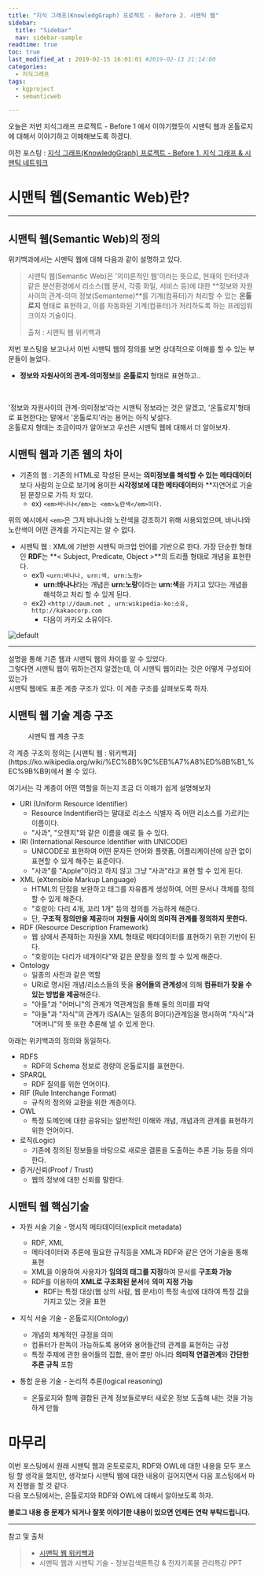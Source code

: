 ```yaml
---
title: "지식 그래프(KnowledgGraph) 프로젝트 - Before 2. 시맨틱 웹"
sidebar:
  title: "Sidebar"
  nav: sidebar-sample
readtime: true
toc: true
last_modified_at : 2019-02-15 16:01:01 #2019-02-13 21:14:00
categories:
  - 지식그래프
tags:
  - kgproject
  - semanticweb

---
```


오늘은 저번 지식그래프 프로젝트 - Before 1 에서 이야기했듯이 시맨틱 웹과 온톨로지에 대해서 이야기하고 이해해보도록 하겠다. <br>

이전 포스팅 : [지식 그래프(KnowledgGraph) 프로젝트 - Before 1. 지식 그래프 & 시맨틱 네트워크](https://jinhyeok-kim.github.io/%EA%B0%9C%EB%B0%9C/KnowledgeGraphProject-1/)

# 시맨틱 웹(Semantic Web)란?
--- 
## 시맨틱 웹(Semantic Web)의 정의

위키백과에서는 시맨틱 웹에 대해 다음과 같이 설명하고 있다.

> 시맨틱 웹(Semantic Web)은 '의미론적인 웹'이라는 뜻으로, 현재의 인터넷과 같은 분산환경에서 리소스(웹 문서, 각종 화일, 서비스 등)에 대한 **정보와 자원사이의 관계-의미 정보(Semanteme)**를 기계(컴퓨터)가 처리할 수 있는 **온톨로지** 형태로 표현하고, 이를 자동화된 기계(컴퓨터)가 처리하도록 하는 프레임워크이자 기술이다.
> <figcaption>출처 : 시맨틱 웹 위키백과</figcaption>

저번 포스팅을 보고나서 이번 시맨틱 웹의 정의를 보면 상대적으로 이해를 할 수 있는 부분들이 늘었다.
<br>
- **정보와 자원사이의 관계-의미정보**를 **온톨로지** 형태로 표현하고..
<br>

'정보와 자원사이의 관계-의미정보'라는 시맨틱 정보라는 것은 알겠고, '온톨로지'형태로 표현한다는 말에서 '온톨로지'라는 용어는 아직 낯설다.
<br>
온톨로지 형태는 조금이따가 알아보고 우선은 시맨틱 웹에 대해서 더 알아보자.

## 시맨틱 웹과 기존 웹의 차이

- 기존의 웹 : 기존의 HTML로 작성된 문서는 **의미정보를 해석할 수 있는 메타데이터**보다 사람의 눈으로 보기에 용이한 **시각정보에 대한 메타데이터**와 **자연어로 기술된 문장으로 가득 차 있다.
  - ex) ```<em>바나나</em>는 <em>노란색</em>이다.```

위의 예시에서 ```<em>```은 그저 바나나와 노란색을 강조하기 위해 사용되었으며, 바나나와 노란색이 어떤 관계를 가지는지는 알 수 없다. <br>

- 시맨틱 웹 : XML에 기반한 시맨틱 마크업 언어를 기반으로 한다. 가장 단순한 형태인 **RDF**는 **< Subject, Predicate, Object >**의 트리플 형태로 개념을 표현한다.
  - ex1) ```<urn:바나나, urn:색, urn:노랑>```
    - **urn:바나나**라는 개념은 **urn:노랑**이라는 **urn:색**을 가지고 있다는 개념을 해석하고 처리 할 수 있게 된다.
  - ex2) ```<http://daum.net , urn:wikipedia-ko:소유, http://kakaocorp.com ```
    - 다음이 카카오 소유이다.

![default](https://user-images.githubusercontent.com/18658656/52713340-67a8c300-2fda-11e9-8dcc-bda2811da716.png)



---

설명을 통해 기존 웹과 시맨틱 웹의 차이를 알 수 있었다. <br>
그렇다면 시맨틱 웹이 뭐하는건지 알겠는데, 이 시맨틱 웹이라는 것은 어떻게 구성되어있는가<br>
시맨틱 웹에도 표준 계층 구조가 있다. 이 계층 구조를 살펴보도록 하자.

## 시맨틱 웹 기술 계층 구조

<figure style="width: 500px" class="align-center">
  <img src="https://user-images.githubusercontent.com/18658656/52841382-896f8a80-313f-11e9-8cf8-24f6467a5e29.jpg" alt="">
  <figcaption>시맨틱 웹 계층 구조</figcaption>
</figure> 
각 계층 구조의 정의는 [시맨틱 웹 : 위키백과](https://ko.wikipedia.org/wiki/%EC%8B%9C%EB%A7%A8%ED%8B%B1_%EC%9B%B9)에서 볼 수 있다.<br>

여기서는 각 계층이 어떤 역할을 하는지 조금 더 이해가 쉽게 설명해보자

- URI (Uniform Resource Identifier)
  - Resource Indentifier라는 말대로 리소스 식별자 즉 어떤 리소스를 가르키는 이름이다.
  - "사과", "오렌지"와 같은 이름을 예로 들 수 있다.
- IRI (International Resource Identifier with UNICODE)
  - UNICODE로 표현하여 어떤 문자든 언어와 플랫폼, 어플리케이션에 상관 없이 표현할 수 있게 해주는 표준이다.
  - "사과"를 "Apple"이라고 하지 않고 그냥 "사과"라고 표현 할 수 있게 된다.
- XML (eXtensible Markup Language)
  - HTML의 단점을 보완하고 태그를 자유롭게 생성하여, 어떤 문서나 객체를 정의 할 수 있게 해준다.
  - "호랑이: 다리 4개, 꼬리 1개" 등의 정의를 가능하게 해준다.
  - 단, **구조적 정의만을 제공**하며 **자원들 사이의 의미적 관계를 정의하지 못한다.**
- RDF (Resource Description Framework)
  - 웹 상에서 존재하는 자원을 XML 형태로 메타데이터를 표현하기 위한 기반이 된다.
  - "호랑이는 다리가 네개이다"와 같은 문장을 정의 할 수 있게 해준다.
- Ontology
  - 일종의 사전과 같은 역할
  - URI로 명시된 개념/리소스들의 뜻을 **용어들의 관계성**에 의해 **컴퓨터가 찾을 수 있는 방법을 제공**해준다.
  - "아들"과 "어머니"의 관계가 역관계임을 통해 둘의 의미를 파악
  - "아들"과 "자식"의 관계가 ISA(A는 일종의 B이다)관계임을 명시하여 "자식"과 "어머니"의 뜻 또한 추론해 낼 수 있게 한다.

아래는 위키백과의 정의와 동일하다.

- RDFS
  - RDF의 Schema 정보로 경량의 온톨로지를 표현한다.
- SPARQL
  - RDF 질의를 위한 언어이다.
- RIF (Rule Interchange Format)
  - 규칙의 정의와 교환을 위한 계층이다.
- OWL
  - 특정 도메인에 대한 공유되는 일반적인 이해와 개념, 개념과의 관계를 표현하기 위한 언어이다.
- 로직(Logic)
  - 기존에 정의된 정보들을 바탕으로 새로운 결론을 도출하는 추론 기능 등을 의미한다.
- 증거/신뢰(Proof / Trust)
  - 웹의 정보에 대한 신뢰를 말한다.

## 시맨틱 웹 핵심기술

- 자원 서술 기술 - 명시적 메타데이터(explicit metadata)
  - RDF, XML
  - 메타데이터와 추론에 필요한 규칙등을 XML과 RDF와 같은 언어 기술을 통해 표현
  - XML을 이용하여 사용자가 **임의의 태그를 지정**하여 문서를 **구조화 가능**
  - RDF를 이용하여 **XML로 구조화된 문서**에 **의미 지정 가능**
    - RDF는 특정 대상(웹 상의 사람, 웹 문서)이 특정 속성에 대하여 특정 값을 가지고 있는 것을 표현

- 지식 서술 기술 - 온톨로지(Ontology)
  - 개념의 체계적인 규정을 의미
  - 컴퓨터가 판독이 가능하도록 용어와 용어들간의 관계를 표현하는 규정
  - 특정 주제에 관한 용어들의 집합, 용어 뿐만 아니라 **의미적 연결관계**와 **간단한 추론 규칙** 포함

- 통합 운용 기술 - 논리적 추론(logical reasoning)
  - 온톨로지와 함께 결합된 관계 정보들로부터 새로운 정보 도출해 내는 것을 가능하게 만듦

# 마무리

이번 포스팅에서 원래 시맨틱 웹과 온토로로지, RDF와 OWL에 대한 내용을 모두 포스팅 할 생각을 했지만, 생각보다 시맨틱 웹에 대한 내용이 길어지면서 다음 포스팅에서 마저 진행을 할 것 같다.
<br>
다음 포스팅에서는, 온톨로지와 RDF와 OWL에 대해서 알아보도록 하자.

**블로그 내용 중 문제가 되거나 잘못 이야기한 내용이 있으면 언제든 연락 부탁드립니다.**

---

참고 및 출처  
> - [시맨틱 웹 위키백과](https://ko.wikipedia.org/wiki/%EC%8B%9C%EB%A7%A8%ED%8B%B1_%EC%9B%B9)
> - 시맨틱 웹과 시맨틱 기술 - 정보검색론특강 & 전자기록물 관리특강 PPT